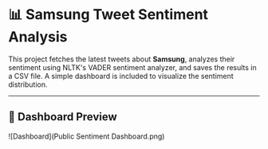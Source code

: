 # 📊 Samsung Tweet Sentiment Analysis

This project fetches the latest tweets about **Samsung**, analyzes their sentiment using NLTK's VADER sentiment analyzer, and saves the results in a CSV file. A simple dashboard is included to visualize the sentiment distribution.

---

## 📸 Dashboard Preview

![Dashboard](Public Sentiment Dashboard.png)
